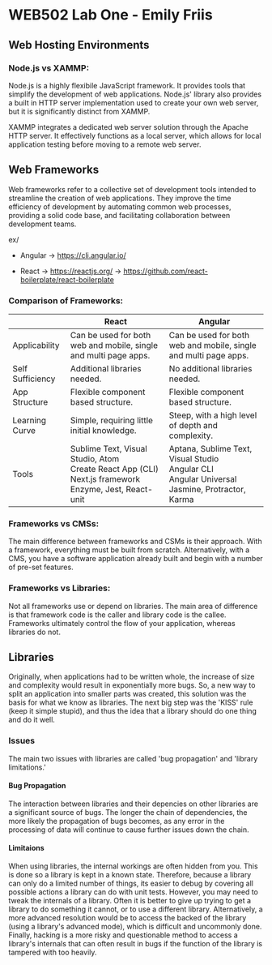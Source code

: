 # WEB502 Lab One - Emily Friis

## Web Hosting Environments

### Node.js vs XAMMP:

Node.js is a highly flexibile JavaScript framework. It provides tools that simplify the development of web applications. Node.js' library also provides a built in HTTP server implementation used to create your own web server, but it is significantly distinct from XAMMP.

XAMMP integrates a dedicated web server solution through the Apache HTTP server. It effectively functions as a local server, which allows for local application testing before moving to a remote web server.

## Web Frameworks

Web frameworks refer to a collective set of development tools intended to streamline the creation of web applications. They improve the time efficiency of development by automating common web processes, providing a solid code base, and facilitating collaboration between development teams.

ex/

- Angular -> https://cli.angular.io/

- React -> https://reactjs.org/ -> https://github.com/react-boilerplate/react-boilerplate

### Comparison of Frameworks:

|   | React | Angular |
| --- | --- | --- |
| Applicability | Can be used for both web and mobile, single and multi page apps. | Can be used for both web and mobile, single and multi page apps. |
| Self Sufficiency | Additional libraries needed. | No additional libraries needed. 
| App Structure | Flexible component based structure. | Flexible component based structure. |
| Learning Curve | Simple, requiring little initial knowledge. | Steep, with a high level of depth and complexity. |
| Tools | Sublime Text, Visual Studio, Atom <br> Create React App (CLI) <br> Next.js framework <br> Enzyme, Jest, React-unit | Aptana, Sublime Text, Visual Studio <br> Angular CLI <br> Angular Universal <br> Jasmine, Protractor, Karma |

### Frameworks vs CMSs:

The main difference between frameworks and CSMs is their approach. With a framework, everything must be built from scratch. Alternatively, with a CMS, you have a software application already built and  begin with a number of pre-set features.

### Frameworks vs Libraries:

Not all frameworks use or depend on libraries. The main area of difference is that framework code is the caller and library code is the callee. Frameworks ultimately control the flow of your application, whereas libraries do not.

## Libraries

Originally, when applications had to be written whole, the increase of size and complexity would result in exponentially more bugs. So, a new way to split an application into smaller parts was created, this solution was the basis for what we know as libraries. The next big step was the 'KISS' rule (keep it simple stupid), and thus the idea that a library should do one thing and do it well.

### Issues

The main two issues with libraries are called 'bug propagation' and 'library limitations.'

#### Bug Propagation

The interaction between libraries and their depencies on other libraries are a significant source of bugs. The longer the chain of dependencies, the more likely the propagation of bugs becomes, as any error in the processing of data will continue to cause further issues down the chain.

#### Limitaions

When using libraries, the internal workings are often hidden from you. This is done so a library is kept in a known state. Therefore, because a library can only do a limited number of things, its easier to debug by covering all possible actions a library can do with unit tests. However, you may need to tweak the internals of a library. Often it is better to give up trying to get a library to do something it cannot, or to use a different library. Alternatively, a more advanced resolution would be to access the backed of the library (using a library's advanced mode), which is difficult and uncommonly done. Finally, hacking is a more risky and questionable method to access a library's internals that can often result in bugs if the function of the library is tampered with too heavily.